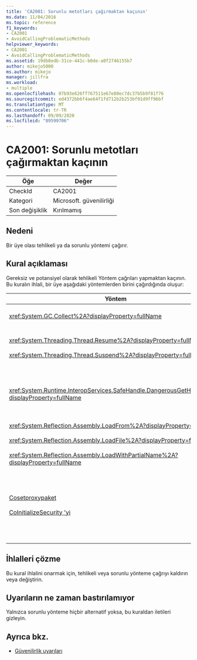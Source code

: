 ```yaml
---
title: 'CA2001: Sorunlu metotları çağırmaktan kaçının'
ms.date: 11/04/2016
ms.topic: reference
f1_keywords:
- CA2001
- AvoidCallingProblematicMethods
helpviewer_keywords:
- CA2001
- AvoidCallingProblematicMethods
ms.assetid: 19db8edb-31ce-441c-b0de-a0f2746155b7
author: mikejo5000
ms.author: mikejo
manager: jillfra
ms.workload:
- multiple
ms.openlocfilehash: 07b93e626ff767511e67e80ec7dc37b5b9f81f76
ms.sourcegitcommit: ed4372bb6f4ae64f1fd712b2b253bf91d9ff96bf
ms.translationtype: MT
ms.contentlocale: tr-TR
ms.lasthandoff: 09/09/2020
ms.locfileid: "89599706"
---
```

# <a name="ca2001-avoid-calling-problematic-methods"></a>CA2001: Sorunlu metotları çağırmaktan kaçının

|Öğe|Değer|
|-|-|
|CheckId|CA2001|
|Kategori|Microsoft. güvenilirliği|
|Son değişiklik|Kırılmamış|

## <a name="cause"></a>Nedeni

Bir üye olası tehlikeli ya da sorunlu yöntemi çağırır.

## <a name="rule-description"></a>Kural açıklaması

Gereksiz ve potansiyel olarak tehlikeli Yöntem çağrıları yapmaktan kaçının. Bu kuralın ihlali, bir üye aşağıdaki yöntemlerden birini çağırdığında oluşur:

|Yöntem|Açıklama|
|------------|-----------------|
|<xref:System.GC.Collect%2A?displayProperty=fullName>|GC çağrılıyor. Toplama, uygulama performansını önemli ölçüde etkileyebilir ve nadiren gereklidir. Daha fazla bilgi için, MSDN 'de bkz. [Riko Marianı 'Nin performans ve](/archive/blogs/ricom/when-to-call-gc-collect) blog girişi.|
|<xref:System.Threading.Thread.Resume%2A?displayProperty=fullName><br /><br /><xref:System.Threading.Thread.Suspend%2A?displayProperty=fullName>|Thread. Suspend ve Thread. özgeçmişi öngörülemeyen davranışları nedeniyle kullanım dışı bırakıldı.  <xref:System.Threading> <xref:System.Threading.Monitor> <xref:System.Threading.Mutex> <xref:System.Threading.Semaphore> İş parçacıklarını ve kaynakları korumak için,, ve gibi ad alanındaki diğer sınıfları kullanın.|
|<xref:System.Runtime.InteropServices.SafeHandle.DangerousGetHandle%2A?displayProperty=fullName>|`DangerousGetHandle`Yöntemi, geçerli olmayan bir tanıtıcı döndürebildiğinden bir güvenlik riski taşıyor. Yöntemi güvenli bir şekilde kullanma hakkında daha fazla bilgi için `DangerousGetHandle` <xref:System.Runtime.InteropServices.SafeHandle.DangerousAddRef%2A> ve <xref:System.Runtime.InteropServices.SafeHandle.DangerousRelease%2A> yöntemlerine bakın.|
|<xref:System.Reflection.Assembly.LoadFrom%2A?displayProperty=fullName><br /><br /><xref:System.Reflection.Assembly.LoadFile%2A?displayProperty=fullName><br /><br /><xref:System.Reflection.Assembly.LoadWithPartialName%2A?displayProperty=fullName>|Bu yöntemler, beklenmeyen konumlardan derleme yükleyebilir. Örneğin, bkz. Suzanne Cook 'ın .NET CLR notları blog gönderileri [LoadFile vs. LoadFrom](/archive/blogs/suzcook/loadfile-vs-loadfrom) ve derlemeleri yükleyen yöntemler hakkında bilgi Için [bağlama bağlamı seçme](/archive/blogs/suzcook/choosing-a-binding-context) .|
|[Cosetproxypaket](/windows/win32/api/combaseapi/nf-combaseapi-cosetproxyblanket)<br /><br />[CoInitializeSecurity 'yi](/windows/win32/api/combaseapi/nf-combaseapi-coinitializesecurity)|Yönetilen bir işlemde kullanıcı kodunun yürütülmeye başladığı zaman, güvenilir bir şekilde çağrı yapmak için çok geç `CoSetProxyBlanket` . Ortak dil çalışma zamanı (CLR), kullanıcıların P/Invoke işleminin başarılı olmasını engelleyebilen başlatma eylemleri alır.<br /><br />`CoSetProxyBlanket`Yönetilen bir uygulama için çağrı yapmanız gerekiyorsa, bir yerel kod (C++) yürütülebilirini kullanarak işlemi başlatmanız, `CoSetProxyBlanket` yerel koda çağrı yapmanız ve sonra yönetilen kod uygulamanızı işlem içinde başlatmanız önerilir. (Bir çalışma zamanı sürüm numarası belirttiğinizden emin olun.)|

## <a name="how-to-fix-violations"></a>İhlalleri çözme

Bu kural ihlalini onarmak için, tehlikeli veya sorunlu yönteme çağrıyı kaldırın veya değiştirin.

## <a name="when-to-suppress-warnings"></a>Uyarıların ne zaman bastırılamıyor

Yalnızca sorunlu yönteme hiçbir alternatif yoksa, bu kuraldan iletileri gizleyin.

## <a name="see-also"></a>Ayrıca bkz.

- [Güvenilirlik uyarıları](../code-quality/reliability-warnings.md)